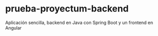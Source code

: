 # prueba-proyectum-backend
Aplicación sencilla, backend en Java con Spring Boot y un frontend en Angular
